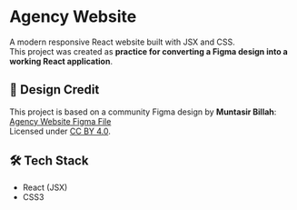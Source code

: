 # Agency Website

A modern responsive React website built with JSX and CSS.  
This project was created as **practice for converting a Figma design into a working React application**.

## 🎨 Design Credit
This project is based on a community Figma design by **Muntasir Billah**:  
[Agency Website Figma File](https://www.figma.com/community/file/1222060007934600841)  
Licensed under [CC BY 4.0](https://creativecommons.org/licenses/by/4.0/).  

## 🛠️ Tech Stack
- React (JSX)
- CSS3 
